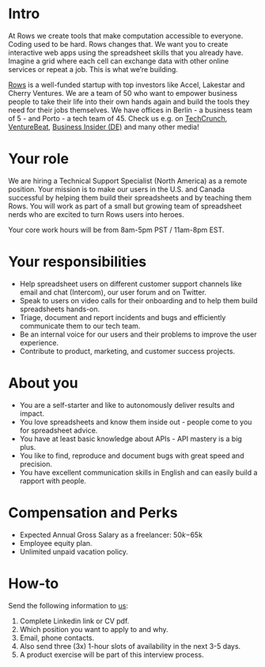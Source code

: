 # Intro
At Rows we create tools that make computation accessible to everyone.
Coding used to be hard. Rows changes that. We want you to create interactive web apps using the spreadsheet skills that you already have. Imagine a grid where each cell can exchange data with other online services or repeat a job. This is what we’re building.

[Rows](https://rows.com/) is a well-funded startup with top investors like Accel, Lakestar and Cherry Ventures. We are a team of 50 who want to empower business people to take their life into their own hands again and build the tools they need for their jobs themselves. We have offices in Berlin - a business team of 5 - and Porto - a tech team of 45. Check us e.g. on [TechCrunch](https://tcrn.ch/3dEhNKD), [VentureBeat](https://venturebeat.com/2021/02/23/rows-raises-16-million-and-launches-next-gen-spreadsheets-with-built-in-data-integrations/), [Business Insider (DE)](https://www.businessinsider.de/gruenderszene/rows-excel-konkurrent-finanzierung/) and many other media!

# Your role

We are hiring a Technical Support Specialist (North America) as a remote position. Your mission is to make our users in the U.S. and Canada successful by helping them build their spreadsheets and by teaching them Rows. You will work as part of a small but growing team of spreadsheet nerds who are excited to turn Rows users into heroes.

Your core work hours will be from 8am-5pm PST / 11am-8pm EST.

# Your responsibilities

* Help spreadsheet users on different customer support channels like email and chat (Intercom), our user forum and on Twitter.
* Speak to users on video calls for their onboarding and to help them build spreadsheets hands-on.
* Triage, document and report incidents and bugs and efficiently communicate them to our tech team.
* Be an internal voice for our users and their problems to improve the user experience.
* Contribute to product, marketing, and customer success projects.

# About you
 
* You are a self-starter and like to autonomously deliver results and impact.
* You love spreadsheets and know them inside out - people come to you for spreadsheet advice.
* You have at least basic knowledge about APIs - API mastery is a big plus.
* You like to find, reproduce and document bugs with great speed and precision.
* You have excellent communication skills in English and can easily build a rapport with people.

# Compensation and Perks
- Expected Annual Gross Salary as a freelancer: $50k-$65k 
- Employee equity plan.
- Unlimited unpaid vacation policy.

# How-to
Send the following information to [us](mailto:join@rows.com):
1. Complete Linkedin link or CV pdf.
1. Which position you want to apply to and why.
1. Email, phone contacts.
1. Also send three (3x) 1-hour slots of availability in the next 3-5 days.
1. A product exercise will be part of this interview process.
